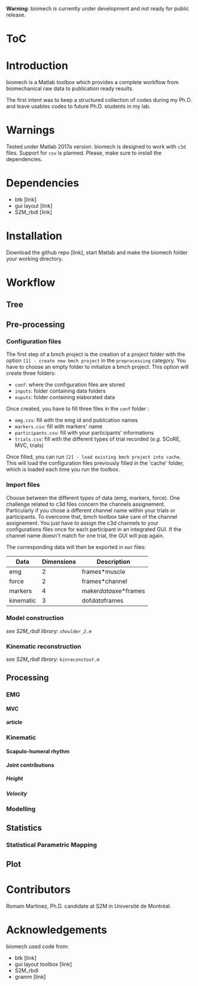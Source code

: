 **Warning**: biomech is currently under development and not ready for public release.
# ToC

# Introduction
biomech is a Matlab toolbox which provides a complete workflow from biomechanical raw data to publication ready results.

The first intent was to keep a structured collection of codes during my Ph.D. and leave usables codes to future Ph.D. students in my lab.

# Warnings
Tested under Matlab 2017a version.
biomech is designed to work with `c3d` files. Support for `csv` is planned.
Please, make sure to install the dependencies.

# Dependencies
- btk [link]
- gui layout [link]
- S2M_rbdl [link]

# Installation
Download the github repo [link], start Matlab and make the biomech folder your working directory.

# Workflow
## Tree

## Pre-processing
### Configuration files
The first step of a bmch project is the creation of a project folder with the option `[1] - create new bmch project` in the `preprocessing` category.
You have to choose an empty folder to initialize a bmch project. This option will create three folders:

- `conf`: where the configuration files are stored
- `inputs`: folder containing data folders
- `ouputs`: folder containing elaborated data

Once created, you have to fill three files in the `conf` folder :

- `emg.csv`: fill with the emg id and publication names
- `markers.csv`: fill with markers' name
- `participants.csv`: fill with your participants' informations
- `trials.csv`: fill with the different types of trial recorded (*e.g.* SCoRE, MVC, trials)

Once filled, you can run `[2] - load existing bmch project into cache`. This will load the configuration files previously filled in the 'cache' folder, which is loaded each time you run the toolbox.

### Import files
Choose between the different types of data (emg, markers, force). One challenge related to c3d files concern the channels assignement. Particularly if you chose a different channel name within your trials or participants. To overcome that, bmch toolbox take care of the channel assignement.
You just have to assign the c3d channels to your configurations files once for each participant in an integrated GUI.
If the channel name doesn't match for one trial, the GUI will pop again.

The corresponding data will then be exported in `mat` files:

| Data      | Dimensions | Description           |
|-----------|------------|-----------------------|
| emg       | 2          | frames*muscle         |
| force     | 2          | frames*channel        |
| markers   | 4          | maker*data*axe*frames |
| kinematic | 3          | dof*data*frames       |

### Model construction
*see S2M_rbdl library: `shoulder_2.m`*

### Kinematic reconstruction
*see S2M_rbdl library: `kinreconstout.m`*

## Processing

### EMG

#### MVC
**article**

### Kinematic

#### Scapulo-humeral rhythm

#### Joint contributions

##### Height

##### Velocity

### Modelling

## Statistics

### Statistical Parametric Mapping

## Plot


# Contributors
Romain Martinez, Ph.D. candidate at S2M in Université de Montréal.

# Acknowledgements
biomech used code from:
- btk [link]
- gui layout toolbox [link]
- S2M_rbdl
- gramm [link]

